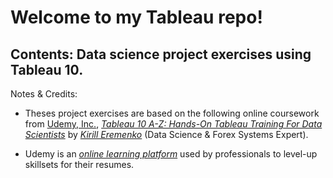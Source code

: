 # Welcome to my Tableau repo!
## Contents: Data science project exercises using Tableau 10.
Notes & Credits:
  * Theses project exercises are based on the following online coursework from [Udemy, Inc.](https://www.udemy.com),
  [_Tableau 10 A-Z: Hands-On Tableau Training For Data Scientists_](https://www.udemy.com/tableau10/learn/v4/overview) by [_Kirill Eremenko_](https://www.udemy.com/user/kirilleremenko) (Data Science & Forex Systems Expert).

  * Udemy is an [_online learning platform_](https://en.wikipedia.org/wiki/Udemy) used by professionals to level-up skillsets for their resumes.
